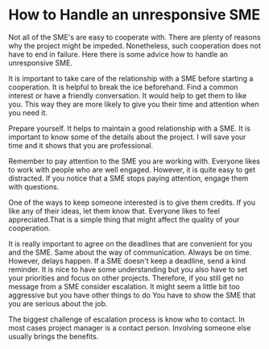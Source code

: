 <!-- Headings -->
# How to Handle an unresponsive SME
Not all of the SME's are easy to cooperate with. There are plenty of reasons why the project might be impeded. Nonetheless, such cooperation does not have to end in failure. Here there is some advice how to handle an unresponsive SME.


It is important to take care of the relationship with a SME before starting a cooperation. It is helpful to break the ice beforehand. Find a common interest or have a friendly conversation. It would help to get them to like you.
This way they are more likely to give you their time and attention when you need it.

Prepare yourself. It helps to maintain a good relationship with a SME. It is important to know some of the details about the project.
I will save your time and it shows that you are professional.

Remember to pay attention to the SME you are working with. Everyone likes to work with people who are well engaged. However, it is quite easy to get distracted. If you notice that a SME stops paying attention, engage them with questions. 

One of the ways to keep someone interested is to give them credits. If you like any of their ideas, let them know that. Everyone likes to feel appreciated.That is a simple thing that might affect the quality of your cooperation.

It is really important to agree on the deadlines that are convenient for you and the SME. Same about the way of communication. Always be on time. However, delays happen. If a SME doesn't keep a deadline, send a kind reminder. It is nice to have some understanding but you also have to set your priorities and focus on other projects. Therefore, if you still get no message from a SME consider escalation.
It might seem a little bit too aggressive but you have other things to do You have to show the SME that you are serious about the job.

The biggest challenge of escalation process is know who to contact. In most cases project manager is a contact person. Involving someone else usually brings the benefits.

